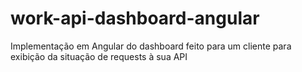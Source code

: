 # work-api-dashboard-angular
Implementação em Angular do dashboard feito para um cliente para exibição da situação de requests à sua API
